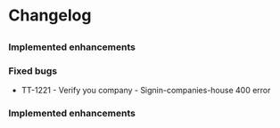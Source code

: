 # Changelog

##

### Implemented enhancements 

### Fixed bugs

- TT-1221 - Verify you company - Signin-companies-house 400 error

### Implemented enhancements
